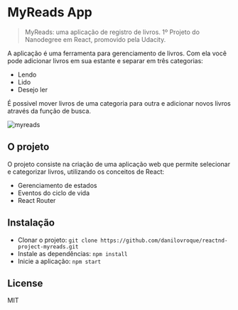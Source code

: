 # MyReads App

> MyReads: uma aplicação de registro de livros. 1º Projeto do Nanodegree em React, promovido pela Udacity.

A aplicação é uma ferramenta para gerenciamento de livros. Com ela você pode adicionar livros em sua estante e separar em três categorias:
* Lendo
* Lido
* Desejo ler

É possivel mover livros de uma categoria para outra e adicionar novos livros através da função de busca.

![myreads](https://user-images.githubusercontent.com/13646001/52987335-71b33300-33d9-11e9-890d-ebcc0bf873a4.PNG)

## O projeto

O projeto consiste na criação de uma aplicação web que permite selecionar e categorizar livros, utilizando os conceitos de React: 
* Gerenciamento de estados
* Eventos do ciclo de vida
* React Router

## Instalação

* Clonar o projeto: `git clone https://github.com/danilovroque/reactnd-project-myreads.git`
* Instale as dependências: `npm install`
* Inicie a aplicação: `npm start`

## License

MIT